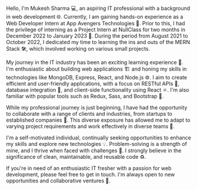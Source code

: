 Hello, I'm Mukesh Sharma 💻, an aspiring IT professional with a background in web development 🌐. Currently, I am gaining hands-on experience as a Web Developer Intern at App Avengers Technologies 🏢. Prior to this, I had the privilege of interning as a Project Intern at NullClass for two months in December 2022 to January 2023 📆. During the period from August 2021 to October 2022, I dedicated my time to learning the ins and outs of the MERN Stack 🛠️, which involved working on various small projects.

My journey in the IT industry has been an exciting learning experience 🚀. I'm enthusiastic about building web applications 🏗️ and honing my skills in technologies like MongoDB, Express, React, and Node.js ⚙️. I aim to create efficient and user-friendly applications, with a focus on RESTful APIs 🤝, database integration 💾, and client-side functionality using React ⚛️. I'm also familiar with popular tools such as Redux, Sass, and Bootstrap 🎨.

While my professional journey is just beginning, I have had the opportunity to collaborate with a range of clients and industries, from startups to established companies 🤝. This diverse exposure has allowed me to adapt to varying project requirements and work effectively in diverse teams 👥.

I'm a self-motivated individual, continually seeking opportunities to enhance my skills and explore new technologies 💡. Problem-solving is a strength of mine, and I thrive when faced with challenges 🧩. I strongly believe in the significance of clean, maintainable, and reusable code ♻️.

If you're in need of an enthusiastic IT fresher with a passion for web development, please feel free to get in touch. I'm always open to new opportunities and collaborative ventures 🤝.
